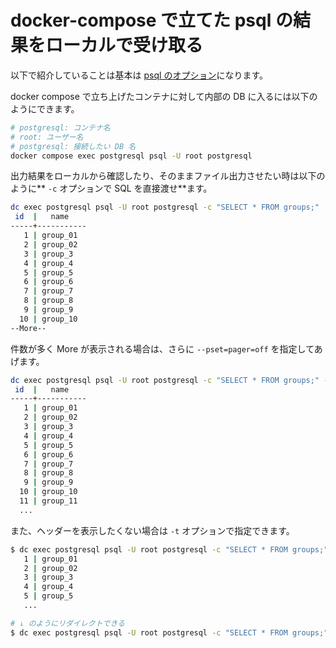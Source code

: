 # docker-compose で立てた psql の結果をローカルで受け取る

以下で紹介していることは基本は [psql のオプション](https://www.postgresql.jp/document/9.4/html/app-psql.html)になります。

docker compose で立ち上げたコンテナに対して内部の DB に入るには以下のようにできます。

```sh
# postgresql: コンテナ名
# root: ユーザー名
# postgresql: 接続したい DB 名
docker compose exec postgresql psql -U root postgresql
```

出力結果をローカルから確認したり、そのままファイル出力させたい時は以下のように** `-c` オプションで SQL を直接渡せ**ます。

```sh
dc exec postgresql psql -U root postgresql -c "SELECT * FROM groups;"
 id  |   name
-----+-----------
   1 | group_01
   2 | group_02
   3 | group_3
   4 | group_4
   5 | group_5
   6 | group_6
   7 | group_7
   8 | group_8
   9 | group_9
  10 | group_10
--More--
```

件数が多く More が表示される場合は、さらに `--pset=pager=off` を指定してあげます。

```sh
dc exec postgresql psql -U root postgresql -c "SELECT * FROM groups;" --pset=pager=off
 id  |   name
-----+-----------
   1 | group_01
   2 | group_02
   3 | group_3
   4 | group_4
   5 | group_5
   6 | group_6
   7 | group_7
   8 | group_8
   9 | group_9
  10 | group_10
  11 | group_11
  ...
```

また、ヘッダーを表示したくない場合は `-t` オプションで指定できます。

```sh
$ dc exec postgresql psql -U root postgresql -c "SELECT * FROM groups;" --pset=pager=off -t
   1 | group_01
   2 | group_02
   3 | group_3
   4 | group_4
   5 | group_5
   ...

# ↓ のようにリダイレクトできる
$ dc exec postgresql psql -U root postgresql -c "SELECT * FROM groups;" --pset=pager=off -t > select_group"$(date "+%Y-%m-%d")"
```
